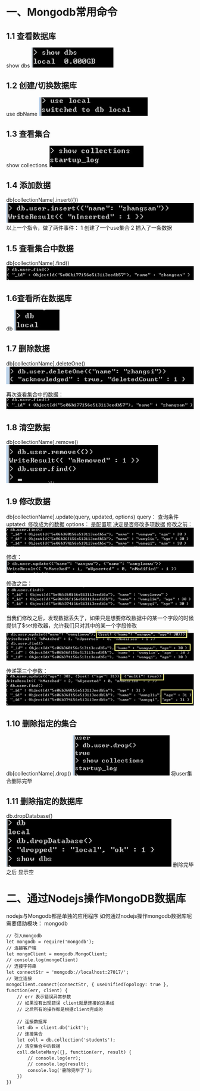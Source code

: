 # 一、Mongodb常用命令
## 1.1 查看数据库
show dbs
<img src="img/20191228_01.jpg">

## 1.2 创建/切换数据库
use dbName
<img src="img/20191228_02.jpg">

## 1.3 查看集合
show collections
<img src="img/20191228_03.jpg">

## 1.4 添加数据
db[collectionName].insert({})
<img src="img/20191228_04.jpg">
以上一个指令，做了两件事件：
1 创建了一个use集合  2 插入了一条数据

## 1.5 查看集合中数据
db[collectionName].find()
<img src="img/20191228_05.jpg">

## 1.6查看所在数据库
db
<img src="img/20191228_06.jpg">



## 1.7 删除数据
db[collectionName].deleteOne()
<img src="img/20191228_07.jpg">

再次查看集合中的数据：
<img src="img/20191228_08.jpg">

## 1.8 清空数据
db[collectionName].remove()
<img src="img/20191228_09.jpg">

## 1.9 修改数据
db[collectionName].update(query, updated, options)
    query：	查询条件
    uptated:	修改成为的数据
    options： 是配置项 决定是否修改多项数据
修改之前：
<img src="img/20191228_10.jpg">

修改：
<img src="img/20191228_11.jpg">

修改之后：
<img src="img/20191228_12.jpg">



当我们修改之后，发现数据丢失了，如果只是想要修改数据中的某一个字段的时候
提供了$set修改器，允许我们只对其中的某一个字段修改
<img src="img/20191228_13.jpg">

传递第三个参数：
<img src="img/20191228_14.jpg">

## 1.10 删除指定的集合
db[collectionName].drop()
<img src="img/20191228_15.jpg">
将user集合删除完毕

## 1.11 删除指定的数据库
db.dropDatabase()
<img src="img/20191228_16.jpg">
删除完毕之后 显示空


# 二、通过Nodejs操作MongoDB数据库
nodejs与Mongodb都是单独的应用程序
如何通过nodejs操作mongodb数据库呢
需要借助模块： mongodb

```
// 引入mongodb
let mongodb = require('mongodb');
// 连接客户端
let mongoClient = mongodb.MongoClient;
// console.log(mongoClient)
// 连接字符串
let connectStr = 'mongodb://localhost:27017/';
// 建立连接
mongoClient.connect(connectStr, { useUnifiedTopology: true }, function(err, client) {
	// err 表示错误异常参数
	// 如果没有出现错误 client就是连接的这条线
	// 之后所有的操作都是根据client完成的

	// 连接数据库
	let db = client.db('ickt');
	// 连接集合
	let coll = db.collection('students');
	// 清空集合中的数据
	coll.deleteMany({}, function(err, result) {
		// console.log(err);
		// console.log(result);
		console.log('删除完毕了');
	})
})
```
